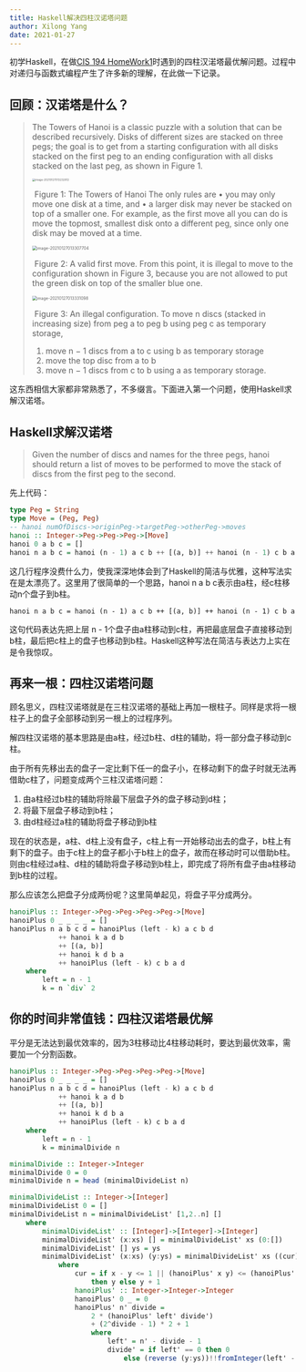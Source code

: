 ```yaml
---
title: Haskell解决四柱汉诺塔问题
author: Xilong Yang
date: 2021-01-27 
---
```


初学Haskell，在做[CIS 194 HomeWork1](https://www.seas.upenn.edu/~cis194/spring13/hw/01-intro.pdf)时遇到的四柱汉渃塔最优解问题。过程中对递归与函数式编程产生了许多新的理解，在此做一下记录。

## 回顾：汉诺塔是什么？

> The Towers of Hanoi is a classic puzzle with a solution that can be described recursively. Disks of different sizes are stacked on three pegs; the goal is to get from a starting configuration with all disks stacked on the first peg to an ending configuration with all disks stacked on the last peg, as shown in Figure 1. 
>
> <img src="https://img.xilong.site/20210415/image-20210127013232812.png" alt="image-20210127013232812" style="zoom:33%;" />
>
> ​	Figure 1: The Towers of Hanoi 
> The only rules are
> • you may only move one disk at a time, and 
> • a larger disk may never be stacked on top of a smaller one. 
> For example, as the first move all you can do is move the topmost, smallest disk onto a different peg, since only one disk may be moved at a time. 
>
> <img src="https://img.xilong.site/20210415/image-20210127013307704.png" alt="image-20210127013307704" style="zoom:50%;" />
>
> ​	Figure 2: A valid first move. 
> From this point, it is illegal to move to the configuration shown in Figure 3, because you are not allowed to put the green disk on top of the smaller blue one. 
>
> <img src="https://img.xilong.site/20210415/image-20210127013331098.png" alt="image-20210127013331098" style="zoom:50%;" />
>
> ​	Figure 3: An illegal configuration.
> To move n discs (stacked in increasing size) from peg a to peg b using peg c as temporary storage, 
>
> 1. move n − 1 discs from a to c using b as temporary storage 
> 2. move the top disc from a to b 
> 3. move n − 1 discs from c to b using a as temporary storage. 

这东西相信大家都非常熟悉了，不多缀言。下面进入第一个问题，使用Haskell求解汉诺塔。

## Haskell求解汉诺塔

>Given the number of discs and names for the three pegs, hanoi should return a list of moves to be performed to move the stack of discs from the first peg to the second.

先上代码：

```haskell
type Peg = String
type Move = (Peg, Peg)
-- hanoi numOfDiscs->originPeg->targetPeg->otherPeg->moves
hanoi :: Integer->Peg->Peg->Peg->[Move]
hanoi 0 a b c = []
hanoi n a b c = hanoi (n - 1) a c b ++ [(a, b)] ++ hanoi (n - 1) c b a
```

这几行程序没费什么力，使我深深地体会到了Haskell的简洁与优雅，这种写法实在是太漂亮了。这里用了很简单的一个思路，hanoi n a b c表示由a柱，经c柱移动n个盘子到b柱。

` hanoi n a b c = hanoi (n - 1) a c b ++ [(a, b)] ++ hanoi (n - 1) c b a `

这句代码表达先把上层 n - 1个盘子由a柱移动到c柱，再把最底层盘子直接移动到b柱，最后把c柱上的盘子也移动到b柱。Haskell这种写法在简洁与表达力上实在是令我惊叹。

## 再来一根：四柱汉诺塔问题

顾名思义，四柱汉诺塔就是在三柱汉诺塔的基础上再加一根柱子。同样是求将一根柱子上的盘子全部移动到另一根上的过程序列。

解四柱汉诺塔的基本思路是由a柱，经过b柱、d柱的辅助，将一部分盘子移动到c柱。

由于所有先移出去的盘子一定比剩下任一的盘子小，在移动剩下的盘子时就无法再借助c柱了，问题变成两个三柱汉诺塔问题：

1. 由a柱经过b柱的辅助将除最下层盘子外的盘子移动到d柱；
2. 将最下层盘子移动到b柱；
3. 由d柱经过a柱的辅助将盘子移动到b柱

现在的状态是，a柱、d柱上没有盘子，c柱上有一开始移动出去的盘子，b柱上有剩下的盘子。由于c柱上的盘子都小于b柱上的盘子，故而在移动时可以借助b柱。则由c柱经过a柱、d柱的辅助将盘子移动到b柱上，即完成了将所有盘子由a柱移动到b柱的过程。

那么应该怎么把盘子分成两份呢？这里简单起见，将盘子平分成两分。

```haskell
hanoiPlus :: Integer->Peg->Peg->Peg->Peg->[Move]
hanoiPlus 0 _ _ _ _ = []
hanoiPlus n a b c d = hanoiPlus (left - k) a c b d
            ++ hanoi k a d b
            ++ [(a, b)]
            ++ hanoi k d b a
            ++ hanoiPlus (left - k) c b a d
    where   
        left = n - 1
        k = n `div` 2
```

## 你的时间非常值钱：四柱汉诺塔最优解

平分是无法达到最优效率的，因为3柱移动比4柱移动耗时，要达到最优效率，需要加一个分割函数。

```Haskell
hanoiPlus :: Integer->Peg->Peg->Peg->Peg->[Move]
hanoiPlus 0 _ _ _ _ = []
hanoiPlus n a b c d = hanoiPlus (left - k) a c b d
            ++ hanoi k a d b
            ++ [(a, b)]
            ++ hanoi k d b a
            ++ hanoiPlus (left - k) c b a d
    where   
        left = n - 1
        k = minimalDivide n

minimalDivide :: Integer->Integer
minimalDivide 0 = 0
minimalDivide n = head (minimalDivideList n)

minimalDivideList :: Integer->[Integer]
minimalDivideList 0 = []
minimalDivideList n = minimalDivideList' [1,2..n] []
    where
        minimalDivideList' :: [Integer]->[Integer]->[Integer]
        minimalDivideList' (x:xs) [] = minimalDivideList' xs (0:[])
        minimalDivideList' [] ys = ys
        minimalDivideList' (x:xs) (y:ys) = minimalDivideList' xs ((cur):(y:ys))
            where
                cur = if x - y <= 1 || (hanoiPlus' x y) <= (hanoiPlus' x (y + 1))
                    then y else y + 1
                hanoiPlus' :: Integer->Integer->Integer
                hanoiPlus' 0 _ = 0
                hanoiPlus' n' divide = 
                    2 * (hanoiPlus' left' divide')
                    + (2^divide - 1) * 2 + 1
                    where 
                        left' = n' - divide - 1
                        divide' = if left' == 0 then 0 
                        	else (reverse (y:ys))!!fromInteger(left' - 1)
```
